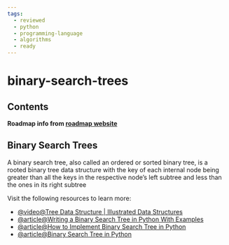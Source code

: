 ```yaml
---
tags:
  - reviewed
  - python
  - programming-language
  - algorithms
  - ready
---
```


# binary-search-trees

## Contents

__Roadmap info from [roadmap website](https://roadmap.sh/python/data-structures-and-algorithms/binary-search-trees)__

## Binary Search Trees

A binary search tree, also called an ordered or sorted binary tree, is a rooted binary tree data structure with the key of each internal node being greater than all the keys in the respective node’s left subtree and less than the ones in its right subtree

Visit the following resources to learn more:

- [@video@Tree Data Structure | Illustrated Data Structures](https://www.youtube.com/watch?v=S2W3SXGPVyU)
- [@article@Writing a Binary Search Tree in Python With Examples](https://blog.boot.dev/computer-science/binary-search-tree-in-python/)
- [@article@How to Implement Binary Search Tree in Python](https://web.archive.org/web/20230601181553/https://www.section.io/engineering-education/implementing-binary-search-tree-using-python/)
- [@article@Binary Search Tree in Python](https://www.pythonforbeginners.com/data-structures/binary-search-tree-in-python)
